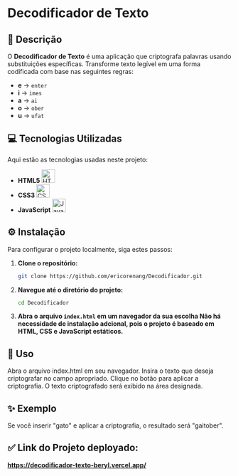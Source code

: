 # Decodificador de Texto


## 🚀 Descrição

O **Decodificador de Texto** é uma aplicação que criptografa palavras usando substituições específicas. Transforme texto legível em uma forma codificada com base nas seguintes regras:

- **e** → `enter`
- **i** → `imes`
- **a** → `ai`
- **o** → `ober`
- **u** → `ufat`

## 💻 Tecnologias Utilizadas

Aqui estão as tecnologias usadas neste projeto:

- **HTML5** <img src="https://cdn.jsdelivr.net/gh/devicons/devicon/icons/html5/html5-original.svg" alt="HTML5" width="30" height="30">
- **CSS3** <img src="https://cdn.jsdelivr.net/gh/devicons/devicon/icons/css3/css3-original.svg" alt="CSS3" width="30" height="30">
- **JavaScript** <img src="https://cdn.jsdelivr.net/gh/devicons/devicon/icons/javascript/javascript-original.svg" alt="JavaScript" width="30" height="30">

## ⚙️ Instalação

Para configurar o projeto localmente, siga estes passos:

1. **Clone o repositório:**

   ```bash
   git clone https://github.com/ericorenang/Decodificador.git

2. **Navegue até o diretório do projeto:**

   ```bash
   cd Decodificador

3. **Abra o arquivo `index.html` em um navegador da sua escolha
   Não há necessidade de instalação adcional, pois o projeto é baseado em HTML, CSS e JavaScript estáticos.**

 ## 🔧 Uso
 
Abra o arquivo index.html em seu navegador.
Insira o texto que deseja criptografar no campo apropriado.
Clique no botão para aplicar a criptografia.
O texto criptografado será exibido na área designada.

## ✨ Exemplo
Se você inserir "gato" e aplicar a criptografia, o resultado será "gaitober".

## ✅ Link do Projeto deployado:
**https://decodificador-texto-beryl.vercel.app/**




